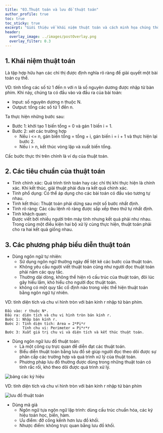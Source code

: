 ```yaml
---
title: "03.Thuật toán và lưu đồ thuật toán"
author_profile: true
toc: true
toc_sticky: true
excerpt: "Giới thiệu về khái niệm thuật toán và cách minh họa chúng thông qua lưu đồ thuật toán."
header:
  overlay_image: ../images/postOverlay.png
  overlay_filter: 0.3
---
```

## 1. Khái niệm thuật toán
Là tập hợp hữu hạn các chỉ thị được định nghĩa rõ ràng để giải quyết một bài toán cụ thể.

VD: tính tổng các số từ 1 đến n với n là số nguyên dương được nhập từ bàn phím.
Khi này, chúng ta có đầu vào và đầu ra của bài toán:
- Input: số nguyên dương n thuộc N.
- Output: tổng các số từ 1 đến n.

Ta thực hiện những bước sau:
- Bước 1: khởi tạo 1 biến tổng = 0 và gán 1 biến i = 1.
- Bước 2: xét các trường hợp
  + Nếu i <= n, gán biến tổng = tổng + i, gán biến i = i + 1 và thực hiện lại bước 2.
  + Nếu i > n, kết thúc vòng lặp và xuất biến tổng.

Cấc bước thực thi trên chính là ví dụ của thuật toán.

## 2. Các tiêu chuẩn của thuật toán
- Tính chính xác: 
Quá trình tính toán hay các chỉ thị khi thực hiện là chính xác. Khi kết thúc, giải thuật phải đưa ra kết quả chính xác. 
- Tính phổ dụng: 
Có thể áp dụng cho các bài toán có đầu vào tương tự nhau. 
- Tính kết thúc: 
Thuật toán phải dừng sau một số bước nhất định.
- Tính rõ ràng: 
Các câu lệnh rõ ràng được sắp xếp theo thứ tự nhất định. 
- Tính khách quan:  
Được viết bởi nhiều người trên máy tính nhưng kết quả phải như nhau. Trong cùng một điều kiện hai bộ xử lý cùng thực hiện, thuật toán phải cho ra hai kết quả giống nhau. 

## 3. Các phương pháp biểu diễn thuật toán
- Dùng ngôn ngữ tự nhiên: 
  + Sử dụng ngôn ngữ thường ngày để liệt kê các bước của thuật toán.
  + Không yêu cầu người viết thuật toán cũng như người đọc thuật toán phải nắm các quy tắc.
  + Thường dài dòng, không thể hiện rõ cấu trúc của thuật toán, đôi lúc gây hiểu lầm, khó hiểu cho người đọc thuật toán.
  + không có một quy tắc cố định nào trong việc thể hiện thuật toán bằng ngôn ngữ tự nhiên.

VD: tính diện tích và chu vi hình tròn với bán kính r nhập từ bàn phím.

    Đầu vào: r thuộc N*.
    Đầu ra: diện tích và chu vi hình tròn bán kính r.
    Bước 1: Nhập bán kính r.
    Bước 2: Tính diện tích: Area = 2*Pi*r
            Tính chu vi: Perimeter = Pi*r*r
    Bước 3: Xuất giá trị chu vi và diện tích và kết thúc thuật toán.

- Dùng ngôn ngữ lưu đồ thuật toán:
  + Là một công cụ trực quan để diễn đạt các thuật toán.
  + Biểu diễn thuật toán bằng lưu đồ sẽ giúp người đọc theo dõi được sự phân cấp các trường hợp và quá trình xử lý của thuật toán.
  + Phương pháp lưu đồ thường được dùng trong những thuật toán có tính rắc rối, khó theo dõi được quá trình xử lý. 

![bảng các ký hiệu](https://suachuatulanh.edu.vn/wp-content/uploads/ky-hieu-luu-do-thuat-toan-1024x867-1.png)

VD: tính diện tích và chu vi hình tròn với bán kính r nhập từ bàn phím

![lưu đồ thuật toán](https://giadungnhaviet.com/wp-content/uploads/2019/08/giai-thuat-tinh-chu-vi-dien-tich.png)

- Dùng mã giả
  + Ngôn ngữ tựa ngôn ngữ lập trình: dùng cấu trúc chuẩn hóa, các ký hiệu toán học, biến, hàm.
  + Ưu điểm: đỡ cồng kềnh hơn lưu đồ khối.
  + Nhược điểm: không trực quan bằng lưu đồ khối.